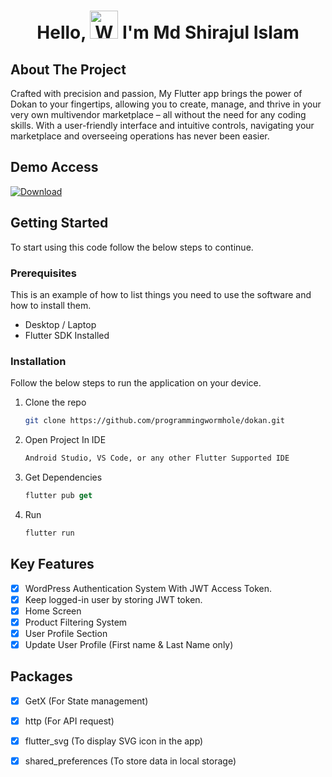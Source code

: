 <h1 align="center"> Hello, <img src="https://raw.githubusercontent.com/nixin72/nixin72/master/wave.gif" 
         alt="Waving hand animated gif"
         height="45"
         width="45" /> I'm Md Shirajul Islam</h1>


<!-- ABOUT THE PROJECT -->
## About The Project

Crafted with precision and passion, My Flutter app brings the power of Dokan to your fingertips, allowing you to create, manage, and thrive in your very own multivendor marketplace – all without the need for any coding skills. With a user-friendly interface and intuitive controls, navigating your marketplace and overseeing operations has never been easier.

<!-- Demo -->
## Demo Access
[![Download][Download]][Download-url]

<!-- GETTING STARTED -->
## Getting Started
To start using this code follow the below steps to continue.

### Prerequisites

This is an example of how to list things you need to use the software and how to install them.
* Desktop / Laptop
* Flutter SDK Installed

### Installation

Follow the below steps to run the application on your device.

1. Clone the repo
   ```sh
   git clone https://github.com/programmingwormhole/dokan.git
   ```
2. Open Project In IDE
   ```sh
   Android Studio, VS Code, or any other Flutter Supported IDE
   ```
3. Get Dependencies
   ```js
   flutter pub get
   ```
4. Run
   ```js
   flutter run
   ```

<!-- ROADMAP -->
## Key Features
- [x] WordPress Authentication System With JWT Access Token.
- [x] Keep logged-in user by storing JWT token.
- [x] Home Screen
- [x] Product Filtering System
- [x] User Profile Section
- [x] Update User Profile (First name & Last Name only)
<!-- Package -->
## Packages
- [x] GetX (For State management)
- [x] http (For API request)
- [x] flutter_svg (To display SVG icon in the app)
- [x] shared_preferences (To store data in local storage)


<!-- MARKDOWN LINKS & IMAGES -->
<!-- https://www.markdownguide.org/basic-syntax/#reference-style-links -->
[Flutter]: https://camo.githubusercontent.com/b6d2d66adc138025ea9cdf8444cdc29a588c98d062c263f8651ba6b7ad46fef0/68747470733a2f2f696d672e736869656c64732e696f2f62616467652f466c75747465722d2532333032353639422e7376673f7374796c653d666f722d7468652d6261646765266c6f676f3d466c7574746572266c6f676f436f6c6f723d7768697465
[Flutter-url]: https://flutter.dev
[Dart]: https://camo.githubusercontent.com/a0a1ad90011aa02e7e6f32be4998b8843f0884eed20b575c8a2189859550824d/68747470733a2f2f696d672e736869656c64732e696f2f62616467652f646172742d2532333031373543322e7376673f7374796c653d666f722d7468652d6261646765266c6f676f3d64617274266c6f676f436f6c6f723d7768697465
[Dart-url]: https://dart.dev
[Download]: https://camo.envatousercontent.com/66cff805c4d35c74668291a51e21f978424565d9/68747470733a2f2f7261772e67697468756275736572636f6e74656e742e636f6d2f70726f6772616d6d696e67776f726d686f6c652f656e7661746f2f6d61696e2f64656d6f2e676966
[Download-url]: https://mega.nz/file/VoBmwTAT#MM0V7JTdVbixruA_qr04ip-qfntHyRT1zex_oaw_kzA

